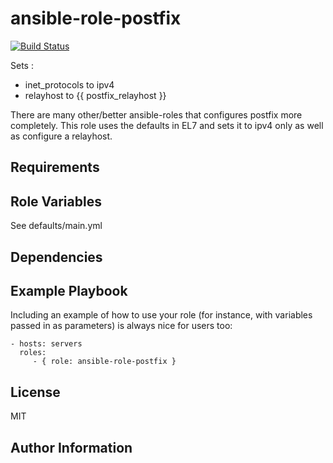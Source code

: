 ansible-role-postfix
=========

[![Build Status](https://travis-ci.org/CSC-IT-Center-for-Science/ansible-role-postfix.svg?branch=master)](https://travis-ci.org/CSC-IT-Center-for-Science/ansible-role-postfix)

Sets :
 - inet_protocols to ipv4
 - relayhost to {{ postfix_relayhost }}

There are many other/better ansible-roles that configures postfix more completely. This role uses the defaults in EL7 and sets it to ipv4 only as well as configure a relayhost.

Requirements
------------


Role Variables
--------------

See defaults/main.yml


Dependencies
------------


Example Playbook
----------------

Including an example of how to use your role (for instance, with variables passed in as parameters) is always nice for users too:

    - hosts: servers
      roles:
         - { role: ansible-role-postfix }

License
-------

MIT

Author Information
------------------
